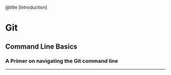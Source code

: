 @title [Introduction]

# Git
## <span class="green">Command Line Basics</span>

### A Primer on navigating the Git command line

---

